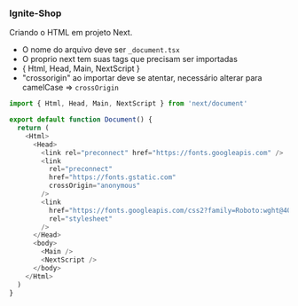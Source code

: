 ### Ignite-Shop

Criando o HTML em projeto Next.

- O nome do arquivo deve ser `_document.tsx`
- O proprio next tem suas tags que precisam ser importadas
- { Html, Head, Main, NextScript }
- "crossorigin" ao importar deve se atentar, necessário alterar para camelCase => `crossOrigin`

```ts
import { Html, Head, Main, NextScript } from 'next/document'

export default function Document() {
  return (
    <Html>
      <Head>
        <link rel="preconnect" href="https://fonts.googleapis.com" />
        <link
          rel="preconnect"
          href="https://fonts.gstatic.com"
          crossOrigin="anonymous"
        />
        <link
          href="https://fonts.googleapis.com/css2?family=Roboto:wght@400;700&display=swap"
          rel="stylesheet"
        />
      </Head>
      <body>
        <Main />
        <NextScript />
      </body>
    </Html>
  )
}
```
